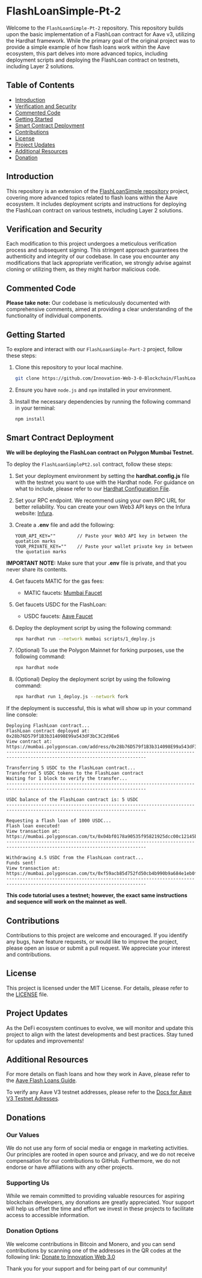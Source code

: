 # FlashLoanSimple-Pt-2

Welcome to the `FlashLoanSimple-Pt-2` repository. This repository builds upon the basic implementation of a FlashLoan contract for Aave v3, utilizing the Hardhat framework. While the primary goal of the original project was to provide a simple example of how flash loans work within the Aave ecosystem, this part delves into more advanced topics, including deployment scripts and deploying the FlashLoan contract on testnets, including Layer 2 solutions.

## Table of Contents

- [Introduction](#introduction)
- [Verification and Security](#verification-and-security)
- [Commented Code](#commented-code)
- [Getting Started](#getting-started)
- [Smart Contract Deployment](#smart-contract-deployment)
- [Contributions](#contributions)
- [License](#license)
- [Project Updates](#project-updates)
- [Additional Resources](#additional-resources)
- [Donation](#donations)

## Introduction

This repository is an extension of the [FlashLoanSimple repository](https://github.com/Innovation-Web-3-0-Blockchain/FlashLoanSimple) project, covering more advanced topics related to flash loans within the Aave ecosystem. It includes deployment scripts and instructions for deploying the FlashLoan contract on various testnets, including Layer 2 solutions.

## Verification and Security

Each modification to this project undergoes a meticulous verification process and subsequent signing. This stringent approach guarantees the authenticity and integrity of our codebase. In case you encounter any modifications that lack appropriate verification, we strongly advise against cloning or utilizing them, as they might harbor malicious code.

## Commented Code

**Please take note:** Our codebase is meticulously documented with comprehensive comments, aimed at providing a clear understanding of the functionality of individual components.

## Getting Started

To explore and interact with our `FlashLoanSimple-Part-2` project, follow these steps:

1. Clone this repository to your local machine.

   ```bash
   git clone https://github.com/Innovation-Web-3-0-Blockchain/FlashLoanSimple-Part-2.git
   ```
   
2. Ensure you have `node.js` and `npm` installed in your environment.

3. Install the necessary dependencies by running the following command in your terminal:

   ```bash
   npm install
   ```

## Smart Contract Deployment

**We will be deploying the FlashLoan contract on Polygon Mumbai Testnet.**

To deploy the `FlashLoanSimplePt2.sol` contract, follow these steps:

1. Set your deployment environment by setting the **hardhat.config.js** file with the testnet you want to use with the Hardhat node. For guidance on what to include, please refer to our [Hardhat Configuration File](./hardhat.config.js).

2. Set your RPC endpoint. We recommend using your own RPC URL for better reliability. You can create your own Web3 API keys on the Infura website: [Infura](https://www.infura.io/).

3. Create a **.env** file and add the following:

   ```env
   YOUR_API_KEY=""        // Paste your Web3 API key in between the quotation marks
   YOUR_PRIVATE_KEY=""    // Paste your wallet private key in between the quotation marks
   ```
   
**IMPORTANT NOTE:** Make sure that your **.env** file is private, and that you never share its contents.

4. Get faucets MATIC for the gas fees:
   - MATIC faucets: [Mumbai Faucet](https://mumbaifaucet.com/)

5. Get faucets USDC for the FlashLoan:
   - USDC faucets: [Aave Faucet](https://staging.aave.com/faucet/)

6. Deploy the deployment script by using the following command: 

   ```bash
   npx hardhat run --network mumbai scripts/1_deploy.js
   ```

7. (Optional) To use the Polygon Mainnet for forking purposes, use the following command:

   ```bash
   npx hardhat node
   ```

8. (Optional) Deploy the deployment script by using the following command:

   ```bash
   npx hardhat run 1_deploy.js --network fork
   ```

If the deployment is successful, this is what will show up in your command line console:

```
Deploying FlashLoan contract...
FlashLoan contract deployed at: 0x28b76D579f1B3b314098E99a543dF3bC3C2d9Ee6
View contract at: https://mumbai.polygonscan.com/address/0x28b76D579f1B3b314098E99a543dF3bC3C2d9Ee6
--------------------------------------------------------------------------------------------------------------------------

Transferring 5 USDC to the FlashLoan contract...
Transferred 5 USDC tokens to the FlashLoan contract
Waiting for 1 block to verify the transfer...
--------------------------------------------------------------------------------------------------------------------------

USDC balance of the FlashLoan contract is: 5 USDC
--------------------------------------------------------------------------------------------------------------------------

Requesting a flash loan of 1000 USDC...
Flash loan executed!
View transaction at: https://mumbai.polygonscan.com/tx/0x04bf0178a90535f95821925dcc00c12145b9db84de247222f59b6b91794bf0d8
--------------------------------------------------------------------------------------------------------------------------

Withdrawing 4.5 USDC from the FlashLoan contract...
Funds sent!
View transaction at: https://mumbai.polygonscan.com/tx/0xf59acb85d752fd50cb4b990b9a684e1eb0f25b930a9ad43df9faa7b996431f55
--------------------------------------------------------------------------------------------------------------------------
```

**This code tutorial uses a testnet; however, the exact same instructions and sequence will work on the mainnet as well.**

## Contributions

Contributions to this project are welcome and encouraged. If you identify any bugs, have feature requests, or would like to improve the project, please open an issue or submit a pull request. We appreciate your interest and contributions.

## License

This project is licensed under the MIT License. For details, please refer to the [LICENSE](LICENSE) file.

## Project Updates

As the DeFi ecosystem continues to evolve, we will monitor and update this project to align with the latest developments and best practices. Stay tuned for updates and improvements!

## Additional Resources

For more details on flash loans and how they work in Aave, please refer to the [Aave Flash Loans Guide](https://docs.aave.com/developers/guides/flash-loans). 

To verify any Aave V3 testnet addresses, please refer to the [Docs for Aave V3 Testnet Adresses](https://docs.aave.com/developers/deployed-contracts/v3-testnet-addresses#contract-name-changes-from-v2-greater-than-v3by).

## Donations

### Our Values

We do not use any form of social media or engage in marketing activities. Our principles are rooted in open source and privacy, and we do not receive compensation for our contributions to GitHub. Furthermore, we do not endorse or have affiliations with any other projects.

### Supporting Us

While we remain committed to providing valuable resources for aspiring blockchain developers, any donations are greatly appreciated. Your support will help us offset the time and effort we invest in these projects to facilitate access to accessible information.

### Donation Options

We welcome contributions in Bitcoin and Monero, and you can send contributions by scanning one of the addresses in the QR codes at the following link: [Donate to Innovation Web 3.0](https://innovationweb3.github.io/)

Thank you for your support and for being part of our community!
